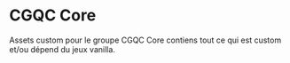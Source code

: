 # CGQC Core
Assets custom pour le groupe CGQC
Core contiens tout ce qui est custom et/ou dépend du jeux vanilla.
